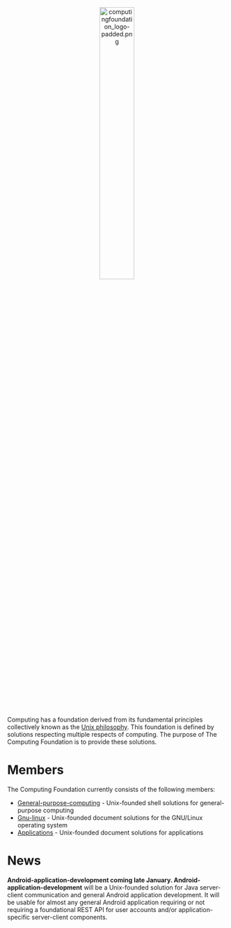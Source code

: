
<div align='center'>
  <img src='https://raw.githubusercontent.com/computingfoundation/home/images/computingfoundation_logo-padded.png' width='40%' alt='computingfoundation_logo-padded.png'>
</div>
<br><br><br>

Computing has a foundation derived from its fundamental principles collectively known as the [Unix philosophy](http://www.linfo.org/unix_philosophy.html). This foundation is defined by solutions respecting multiple respects of computing. The purpose of The Computing Foundation is to provide these solutions.

# Members

The Computing Foundation currently consists of the following members:

* [General-purpose-computing](https://github.com/computingfoundation/general-purpose-computing) - Unix-founded shell solutions for general-purpose computing
* [Gnu-linux](https://github.com/computingfoundation/gnu-linux) - Unix-founded document solutions for the GNU/Linux operating system
* [Applications](https://github.com/computingfoundation/applications) - Unix-founded document solutions for applications

# News

**Android-application-development coming late January. Android-application-development** will be a Unix-founded solution for Java server-client communication and general Android application development. It will be usable for almost any general Android application requiring or not requiring a foundational REST API for user accounts and/or application-specific server-client components.

